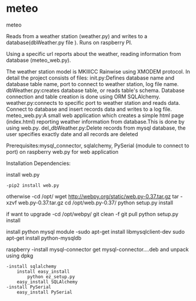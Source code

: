 # meteo
meteo

Reads from a weather station (weather.py) and writes to a database(dbWeather.py file ). Runs on raspberry PI.

Using a specific url reports about the weather, reading information from database (meteo_web.py).

The weather station model is MKIIICC Rainwise using XMODEM protocol.
In detail the project consists of files:
init.py:Defines database name and database table name, port to connect to weather station, log file name.
dbWeather.py:creates database table, or reads table's schema. Database connection and table creation is done using ORM SQLAlchemy.
weather.py:connects to specific port to weather station and reads data. Connect to database and insert records data and writes to a log file.
meteo_web.py:A small web application which creates a simple html page (index.html) reporting weather information from database.This is done by using web.py.
del_dbWeather.py:Delete records from mysql database, the user specifies exactly date and all records are deleted

Prerequisites:mysql_connector, sqlalchemy, PySerial (module to connect to port) on raspberry
              web.py for web application
      
Installation Dependencies:

install web.py

	-pip2 install web.py
otherwise 
	-cd /opt/
		wget http://webpy.org/static/web.py-0.37.tar.gz
		tar -xzvf web.py-0.37.tar.gz
		cd /opt/web.py-0.37/
		python setup.py install

if want to upgrade
	-cd /opt/webpy/
		git clean -f 
		git pull
		python setup.py install
		
install python mysql module
	-sudo apt-get install libmysqlclient-dev
	 sudo apt-get install python-mysqldb

raspberry
	-install mysql-connector
		get mysql-connector....deb and unpack using dpkg
	
	-install sqlalchemy
		install easy_install
			python ez_setup.py
		easy_install SQLAlchemy
	-install PySerial
		easy_install PySerial
